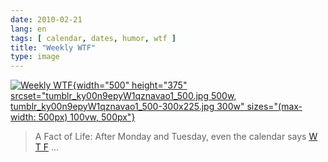 ```yaml
---
date: 2010-02-21
lang: en
tags: [ calendar, dates, humor, wtf ]
title: "Weekly WTF"
type: image
---
```


[![Weekly
WTF](tumblr_ky00n9epyW1qznavao1_500.jpg){width="500"
height="375"
srcset="tumblr_ky00n9epyW1qznavao1_500.jpg 500w, tumblr_ky00n9epyW1qznavao1_500-300x225.jpg 300w"
sizes="(max-width: 500px) 100vw, 500px"}](http://nerviosismo.tumblr.com/post/395023578/mindfuck)

> A Fact of Life: After Monday and Tuesday, even the calendar says [W T
> F](http://en.wiktionary.org/wiki/wtf) ...

